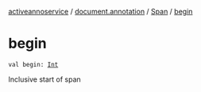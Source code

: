 [activeannoservice](../../index.md) / [document.annotation](../index.md) / [Span](index.md) / [begin](./begin.md)

# begin

`val begin: `[`Int`](https://kotlinlang.org/api/latest/jvm/stdlib/kotlin/-int/index.html)

Inclusive start of span

